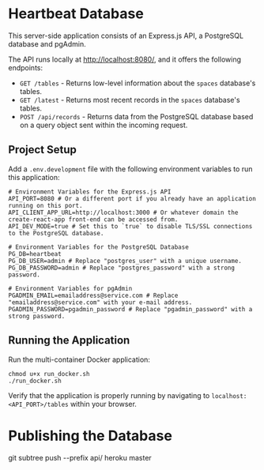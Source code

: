 # Heartbeat Database

This server-side application consists of an Express.js API, a PostgreSQL database and pgAdmin.

The API runs locally at [http://localhost:8080/](http://localhost:8080/), and it offers the following endpoints:

* `GET /tables` - Returns low-level information about the `spaces` database's tables.
* `GET /latest` - Returns most recent records in the `spaces` database's tables.
* `POST /api/records` - Returns data from the PostgreSQL database based on a query object sent within the incoming request.

## Project Setup

Add a `.env.development` file with the following environment variables to run this application:

```
# Environment Variables for the Express.js API
API_PORT=8080 # Or a different port if you already have an application running on this port.
API_CLIENT_APP_URL=http://localhost:3000 # Or whatever domain the create-react-app front-end can be accessed from.
API_DEV_MODE=true # Set this to `true` to disable TLS/SSL connections to the PostgreSQL database.

# Environment Variables for the PostgreSQL Database
PG_DB=heartbeat
PG_DB_USER=admin # Replace "postgres_user" with a unique username.
PG_DB_PASSWORD=admin # Replace "postgres_password" with a strong password. 

# Environment Variables for pgAdmin
PGADMIN_EMAIL=emailaddress@service.com # Replace "emailaddress@service.com" with your e-mail address.
PGADMIN_PASSWORD=pgadmin_password # Replace "pgadmin_password" with a strong password.
```

## Running the Application

Run the multi-container Docker application:

```shell
chmod u+x run_docker.sh
./run_docker.sh
```

Verify that the application is properly running by navigating to `localhost:<API_PORT>/tables` within your browser. 

# Publishing the Database
git subtree push --prefix api/ heroku master
